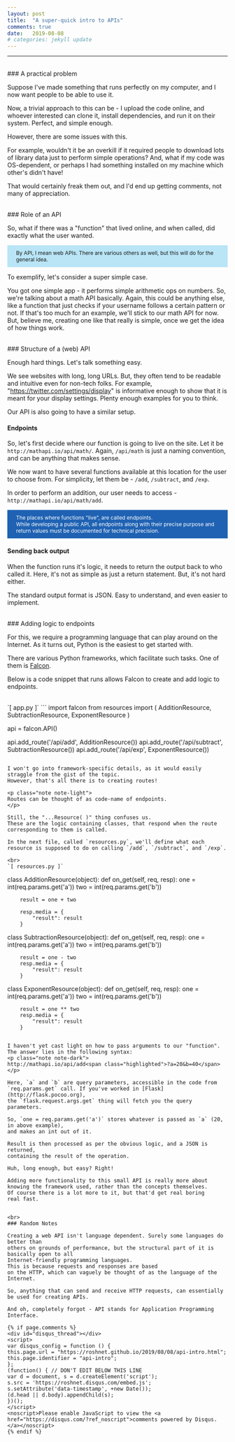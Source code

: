 ```yaml
---
layout: post
title:  "A super-quick intro to APIs"
comments: true
date:   2019-08-08
# categories: jekyll update
---
```


<style>
.note {
    font-size: 85%;
    padding: 10px 20px;
}

.note-dark {
    color: white;
    background-color: rgb(31, 98, 179);
    /* background-color: rgb(1, 10, 138); */
}

.note-light {
    background-color: rgb(185, 229, 247);
}

.highlighted {
    /* padding: 10px 20px; */
    color: #0fc;
}
</style>

***

<br>
### A practical problem

Suppose I've made something that runs perfectly on my computer,
and I now want people to be able to use it.

Now, a trivial approach to this can be - I upload the code online,
and whoever interested can clone it, install dependencies,
and run it on their system. Perfect, and simple enough.

However, there are some issues with this.

For example, wouldn't it be an overkill if it required people to
download lots of library data just to perform simple operations?
And, what if my code was OS-dependent, or perhaps I had something
installed on my machine which other's didn't have!

That would certainly freak them out, and I'd end up getting comments,
not many of appreciation.

<br>
### Role of an API

So, what if there was a "function" that lived online, and when called,
did exactly what the user wanted.

<p class="note note-light">
    By API, I mean web APIs. There are various others as well,
    but this will do for the general idea.
</p>

To exemplify, let's consider a super simple case.

You got one simple app - it performs simple arithmetic ops on numbers. So, we're talking about
a math API basically.
Again, this could be anything else, like a function that just checks if your username
follows a certain pattern or not. If that's too much for an example, we'll stick to our
math API for now. But, believe me, creating one like that really is simple, once we get
the idea of how things work.

<br>
### Structure of a (web) API

Enough hard things. Let's talk something easy.

We see websites with long, long URLs. But, they often tend to be readable and intuitive
even for non-tech folks. For example, "https://twitter.com/settings/display" is informative
enough to show that it is meant for your display settings. Plenty enough examples for
you to think.

Our API is also going to have a similar setup.

#### Endpoints

So, let's first decide where our function is going to live on the site.
Let it be `http://mathapi.io/api/math/`. Again, `/api/math` is just a naming convention,
and can be anything that makes sense.

We now want to have several functions available at this location for the user
to choose from. For simplicity, let them be - `/add`, `/subtract`, and `/exp`.

In order to perform an addition, our user needs to access - 
`http://mathapi.io/api/math/add`.

<p class="note note-dark">
    The places where functions "live", are called endpoints.
    <br>
    While developing a public API, all endpoints along with their precise purpose
    and return values must be documented for technical precision.
</p>

#### Sending back output
When the function runs it's logic, it needs to return the output back to
who called it. Here, it's not as simple as just a return statement. But,
it's not hard either.

The standard output format is JSON. Easy to understand, and even easier to implement.

<br>
### Adding logic to endpoints

For this, we require a programming language that can play around on
the Internet. As it turns out, Python is the easiest
to get started with.

There are various Python frameworks, which facilitate such tasks. One of them is
[Falcon](https://falconframework.org).

Below is a code snippet that runs allows Falcon to create and add logic to
endpoints.

<br>
`[ app.py ]`
```
import falcon
from resources import (
    AdditionResource,
    SubtractionResource,
    ExponentResource
)

api = falcon.API()

api.add_route('/api/add', AdditionResource())
api.add_route('/api/subtract', SubtractionResource())
api.add_route('/api/exp', ExponentResource())

```

I won't go into framework-specific details, as it would easily
straggle from the gist of the topic.
However, that's all there is to creating routes!

<p class="note note-light">
Routes can be thought of as code-name of endpoints.
</p>

Still, the "...Resource( )" thing confuses us.
These are the logic containing classes, that respond when the route
corresponding to them is called.

In the next file, called `resources.py`, we'll define what each
resource is supposed to do on calling `/add`, `/subtract`, and `/exp`.

<br>
`[ resources.py ]`
```

class AdditionResource(object):
    def on_get(self, req, resp):
        one = int(req.params.get('a'))
        two = int(req.params.get('b'))

        result = one + two

        resp.media = {
            "result": result
        }


class SubtractionResource(object):
    def on_get(self, req, resp):
        one = int(req.params.get('a'))
        two = int(req.params.get('b'))

        result = one - two
        resp.media = {
            "result": result
        }


class ExponentResource(object):
    def on_get(self, req, resp):
        one = int(req.params.get('a'))
        two = int(req.params.get('b'))

        result = one ** two
        resp.media = {
            "result": result
        }

```

I haven't yet cast light on how to pass arguments to our "function".
The answer lies in the following syntax:
<p class="note note-dark">
http://mathapi.io/api/add<span class="highlighted">?a=20&b=40</span>
</p>

Here, `a` and `b` are query parameters, accessible in the code from
`req.params.get` call. If you've worked in [Flask](http://flask.pocoo.org),
the `flask.request.args.get` thing will fetch you the query parameters.

So, `one = req.params.get('a')` stores whatever is passed as `a` (20, in above example),
and makes an int out of it.

Result is then processed as per the obvious logic, and a JSON is returned, 
containing the result of the operation.

Huh, long enough, but easy? Right!

Adding more functionality to this small API is really more about
knowing the framework used, rather than the concepts themselves.
Of course there is a lot more to it, but that'd get real boring
real fast.


<br>
### Random Notes

Creating a web API isn't language dependent. Surely some languages do better than
others on grounds of performance, but the structural part of it is basically open to all
Internet-friendly programming languages.
This is because requests and responses are based
on the HTTP, which can vaguely be thought of as the language of the Internet.

So, anything that can send and receive HTTP requests, can essentially be used for creating APIs.

And oh, completely forgot - API stands for Application Programming Interface.

{% if page.comments %}
<div id="disqus_thread"></div>
<script>
var disqus_config = function () {
this.page.url = "https://roshnet.github.io/2019/08/08/api-intro.html";
this.page.identifier = "api-intro";
};
(function() { // DON'T EDIT BELOW THIS LINE
var d = document, s = d.createElement('script');
s.src = 'https://roshnet.disqus.com/embed.js';
s.setAttribute('data-timestamp', +new Date());
(d.head || d.body).appendChild(s);
})();
</script>
<noscript>Please enable JavaScript to view the <a href="https://disqus.com/?ref_noscript">comments powered by Disqus.</a></noscript>
{% endif %}